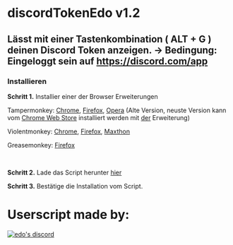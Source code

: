 # discordTokenEdo v1.2

## Lässt mit einer Tastenkombination ( ALT + G ) deinen Discord Token anzeigen. -> Bedingung: Eingeloggt sein auf https://discord.com/app

### Installieren

**Schritt 1.** Installier einer der Browser Erweiterungen

Tampermonkey: [Chrome](https://chrome.google.com/webstore/detail/tampermonkey/dhdgffkkebhmkfjojejmpbldmpobfkfo), 
              [Firefox](https://addons.mozilla.org/en-US/firefox/addon/tampermonkey/), 
              [Opera](https://addons.opera.com/en/extensions/details/tampermonkey-beta/) (Alte Version, neuste Version kann vom [Chrome Web Store](https://chrome.google.com/webstore/detail/tampermonkey/dhdgffkkebhmkfjojejmpbldmpobfkfo)  installiert werden mit [der](https://addons.opera.com/en/extensions/details/install-chrome-extensions/) Erweiterung)  
              
Violentmonkey: [Chrome](https://chrome.google.com/webstore/detail/violentmonkey/jinjaccalgkegednnccohejagnlnfdag), 
               [Firefox](https://addons.mozilla.org/en-US/firefox/addon/violentmonkey/), 
               [Maxthon](https://extension.maxthon.com/detail/index.php?view_id=1680)
              
Greasemonkey: [Firefox](https://addons.mozilla.org/en-US/firefox/addon/greasemonkey/)

<br>

**Schritt 2.** Lade das Script herunter [hier](https://github.com/edoderg/discordTokenEdo/raw/main/discordTokenEdo.user.js)

**Schritt 3.** Bestätige die Installation vom Script.
<br>
# Userscript made by:

<p align="left">
    <a href="https://discord.com/users/269831113919299584">
        <img title="edo's Discord" alt="edo's discord" src="https://discord.c99.nl/widget/theme-4/269831113919299584.png"/>
    </a>
</p> 
